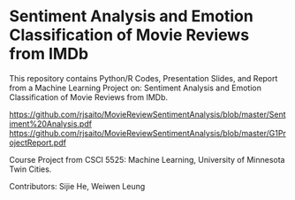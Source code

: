 # Sentiment Analysis and Emotion Classification of Movie Reviews from IMDb

This repository contains Python/R Codes, Presentation Slides, and Report from a Machine Learning Project on: Sentiment Analysis and Emotion Classification of Movie Reviews from IMDb. 

https://github.com/rjsaito/MovieReviewSentimentAnalysis/blob/master/Sentiment%20Analysis.pdf
https://github.com/rjsaito/MovieReviewSentimentAnalysis/blob/master/G1ProjectReport.pdf

Course Project from CSCI 5525: Machine Learning, University of Minnesota Twin Cities.

Contributors: Sijie He, Weiwen Leung


